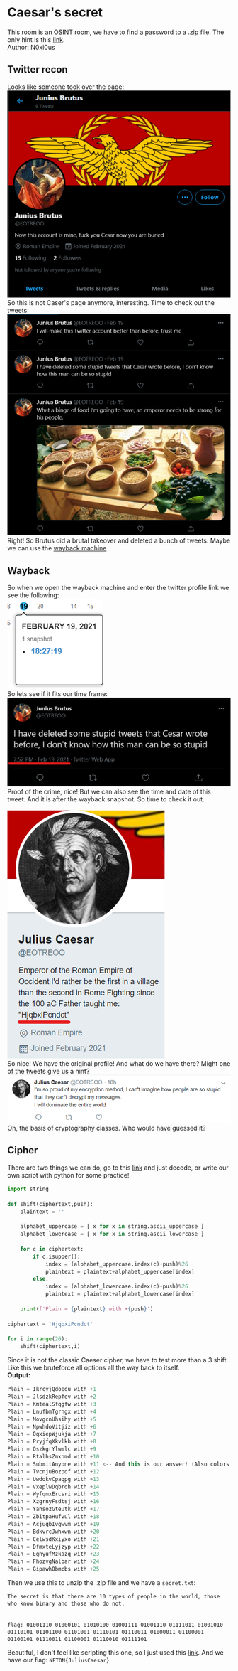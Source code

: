 # Caesar's secret

This room is an OSINT room, we have to find a password to a .zip file. The only hint is this [link](https://twitter.com/EOTREOO).</br>
Author: N0xi0us

## Twitter recon

Looks like someone took over the page:</br>
![Brutus_takover](./Brutus_takeover.png)</br>
So this is not Caser's page anymore, interesting. Time to check out the tweets:</br>
![twitter_hint](./twitter_hint.png)</br>
Right! So Brutus did a brutal takeover and deleted a bunch of tweets. Maybe we can use the [wayback machine](https://archive.org/)

## Wayback

So when we open the wayback machine and enter the twitter profile link we see the following:</br>
![wayback](./wayback.png)</br>
So lets see if it fits our time frame:</br>
![takeover_twitter](./takeover_tweet.png)</br>
Proof of the crime, nice! But we can also see the time and date of this tweet. And it is after the wayback snapshot. So time to check it out.</br>
</br>
![julius](./julius.png)</br>
So nice! We have the original profile! And what do we have there? Might one of the tweets give us a hint?</br>
![cipher](./cipher.png)</br>
Oh, the basis of cryptography classes. Who would have guessed it?

## Cipher

There are two things we can do, go to this [link](https://www.dcode.fr/caesar-cipher) and just decode, or write our own script with python for some practice!
```py
import string

def shift(ciphertext,push):
	plaintext = ''
	
	alphabet_uppercase = [ x for x in string.ascii_uppercase ]
	alphabet_lowercase = [ x for x in string.ascii_lowercase ]
	
	for c in ciphertext:
		if c.isupper():
			index = (alphabet_uppercase.index(c)+push)%26
			plaintext = plaintext+alphabet_uppercase[index]
		else:
			index = (alphabet_lowercase.index(c)+push)%26
			plaintext = plaintext+alphabet_lowercase[index]
	
	print(f'Plain = {plaintext} with +{push}')

ciphertext = 'HjqbxiPcndct'

for i in range(26):
	shift(ciphertext,i)
```
Since it is not the classic Caeser cipher, we have to test more than a 3 shift. Like this we bruteforce all options all the way back to itself.</br>
**Output:**</br>
```Java
Plain = IkrcyjQdoedu with +1
Plain = JlsdzkRepfev with +2
Plain = KmtealSfqgfw with +3
Plain = LnufbmTgrhgx with +4
Plain = MovgcnUhsihy with +5
Plain = NpwhdoVitjiz with +6
Plain = OqxiepWjukja with +7
Plain = PryjfqXkvlkb with +8
Plain = QszkgrYlwmlc with +9
Plain = RtalhsZmxnmd with +10
Plain = SubmitAnyone with +11 <-- And this is our answer! (Also colors!)
Plain = TvcnjuBozpof with +12
Plain = UwdokvCpaqpg with +13
Plain = VxeplwDqbrqh with +14
Plain = WyfqmxErcsri with +15
Plain = XzgrnyFsdtsj with +16
Plain = YahsozGteutk with +17
Plain = ZbitpaHufvul with +18
Plain = AcjuqbIvgwvm with +19
Plain = BdkvrcJwhxwn with +20
Plain = CelwsdKxiyxo with +21
Plain = DfmxteLyjzyp with +22
Plain = EgnyufMzkazq with +23
Plain = FhozvgNalbar with +24
Plain = GipawhObmcbs with +25
```
Then we use this to unzip the .zip file and we have a `secret.txt`:
```
The secret is that there are 10 types of people in the world, those who know binary and those who do not.


flag: 01001110 01000101 01010100 01001111 01001110 01111011 01001010 01110101 01101100 01101001 01110101 01110011 01000011 01100001 01100101 01110011 01100001 01110010 01111101
```
Beautiful, I don't feel like scripting this one, so I just used this [link](https://binarytotext.net/). And we have our flag: `NETON{JuliusCaesar}`
